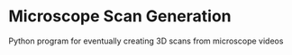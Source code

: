 # Microscope Scan Generation

Python program for eventually creating 3D scans from microscope videos
